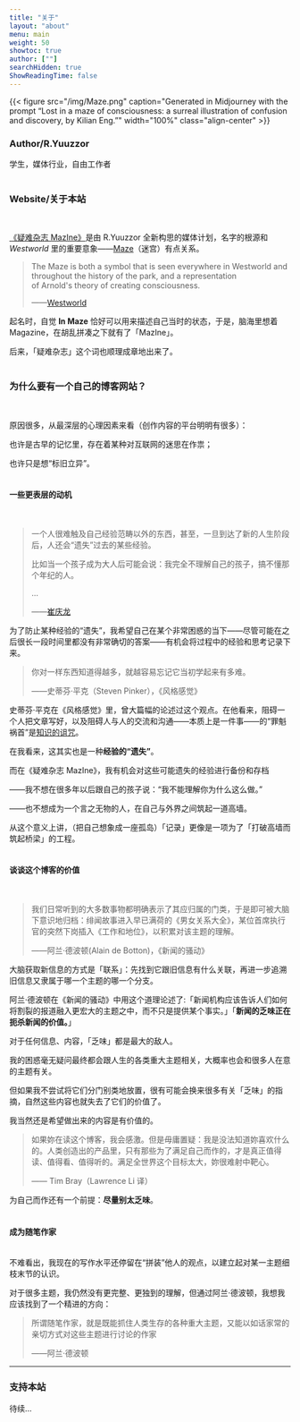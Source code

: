 ```yaml
---
title: "关于"
layout: "about"
menu: main
weight: 50
showtoc: true
author: [""]
searchHidden: true
ShowReadingTime: false
---
```

{{< figure src="/img/Maze.png" caption="Generated in Midjourney with the prompt “Lost in a maze of consciousness: a surreal illustration of confusion and discovery, by Kilian Eng.”" width="100%"  class="align-center"  >}}

### Author/R.Yuuzzor

学生，媒体行业，自由工作者<br>
<br>

### Website/关于本站<br>
<br>

[《疑难杂志 MazIne》](https://stalwart-semifreddo-41b5da.netlify.app/)是由 R.Yuuzzor 全新构思的媒体计划，名字的根源和 *Westworld*  里的重要意象——[Maze](https://westworld.fandom.com/wiki/The_Maze)（迷宫）有点关系。

> The Maze is both a symbol that is seen everywhere in Westworld and throughout the history of the park, and a representation of Arnold's theory of creating consciousness.
> 
> ——[Westworld](https://westworld.fandom.com/wiki/Westworld_Wiki) 

起名时，自觉 **In Maze** 恰好可以用来描述自己当时的状态，于是，脑海里想着 Magazine，在胡乱拼凑之下就有了「MazIne」。

后来，「疑难杂志」这个词也顺理成章地出来了。<br>
<br>

### 为什么要有一个自己的博客网站？<br>
<br>

原因很多，从最深层的心理因素来看（创作内容的平台明明有很多）：

也许是古早的记忆里，存在着某种对互联网的迷思在作祟；

也许只是想“标旧立异”。<br>
<br>

#### 一些更表层的动机<br>
<br>

> 一个人很难触及自己经验范畴以外的东西，甚至，一旦到达了新的人生阶段后，人还会“遗失”过去的某些经验。
> 
> 比如当一个孩子成为大人后可能会说：我完全不理解自己的孩子，搞不懂那个年纪的人。
>  
> ...
>
>——[崔庆龙](https://weibo.com/3762961402/MrI9CetYt)

为了防止某种经验的“遗失”，我希望自己在某个非常困惑的当下——尽管可能在之后很长一段时间里都没有非常确切的答案——有机会将过程中的经验和思考记录下来。

>你对一样东西知道得越多，就越容易忘记它当初学起来有多难。
>
>——史蒂芬·平克（Steven Pinker），《风格感觉》

史蒂芬·平克在《风格感觉》里，曾大篇幅的论述过这个观点。在他看来，阻碍一个人把文章写好，以及阻碍人与人的交流和沟通——本质上是一件事——的“罪魁祸首”是[知识的诅咒](https://zh.wikipedia.org/zh-cn/知識的詛咒)。

在我看来，这其实也是一种**经验的“遗失”**。

而在《疑难杂志 MazIne》，我有机会对这些可能遗失的经验进行备份和存档

——我不想在很多年以后跟自己的孩子说：“我不能理解你为什么这么做。”

——也不想成为一个言之无物的人，在自己与外界之间筑起一道高墙。

从这个意义上讲，（把自己想象成一座孤岛）「记录」更像是一项为了「打破高墙而筑起桥梁」的工程。<br>
<br>

#### 谈谈这个博客的价值<br>
<br>

> 我们日常听到的大多数事物都明确表示了其应归属的门类，于是即可被大脑下意识地归档：绯闻故事进入早已满荷的《男女关系大全》，某位首席执行官的突然下岗插入《工作和地位》，以积累对该主题的理解。
> 
> ——阿兰·德波顿(Alain de Botton)，《新闻的骚动》

大脑获取新信息的方式是「联系」：先找到它跟旧信息有什么关联，再进一步追溯旧信息又隶属于哪一个主题的哪一个分支。

阿兰·德波顿在《新闻的骚动》中用这个道理论述了:「新闻机构应该告诉人们如何将割裂的报道融入更宏大的主题之中，而不只是提供某个事实。」「**新闻的乏味正在扼杀新闻的价值。**」

对于任何信息、内容，「乏味」都是最大的敌人。

我的困惑毫无疑问最终都会跟人生的各类重大主题相关，大概率也会和很多人在意的主题有关。

但如果我不尝试将它们分门别类地放置，很有可能会换来很多有关「乏味」的指摘，自然这些内容也就失去了它们的价值了。

我当然还是希望做出来的内容是有价值的。

>如果妳在读这个博客，我会感激。但是毋庸置疑：我是没法知道妳喜欢什么的。人类创造出的产品里，只有那些为了满足自己而作的，才是真正值得读、值得看、值得听的。满足全世界这个目标太大，妳很难射中靶心。
>
>—— Tim Bray（Lawrence Li 译）

为自己而作还有一个前提：**尽量别太乏味**。<br>
<br>

#### 成为随笔作家<br>
<br>
不难看出，我现在的写作水平还停留在“拼装”他人的观点，以建立起对某一主题细枝末节的认识。

对于很多主题，我仍然没有更完整、更独到的理解，但通过阿兰·德波顿，我想我应该找到了一个精进的方向：

>所谓随笔作家，就是既能抓住人类生存的各种重大主题，又能以如话家常的亲切方式对这些主题进行讨论的作家
>
>——阿兰·德波顿


---


### 支持本站

待续...